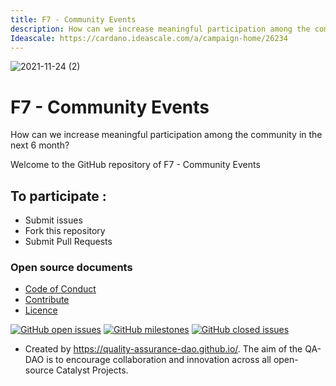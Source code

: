 ```yaml
---
title: F7 - Community Events
description: How can we increase meaningful participation among the community in the next 6 month?
Ideascale: https://cardano.ideascale.com/a/campaign-home/26234
---
```

![2021-11-24 (2)](https://user-images.githubusercontent.com/25156451/143222960-f4889ea5-814e-49a2-8d8a-5a3146520423.png)

# F7 - Community Events

How can we increase meaningful participation among the community in the next 6 month?

Welcome to the GitHub repository of F7 - Community Events
## To participate :
* Submit issues
* Fork this repository
* Submit Pull Requests

### Open source documents 
- [Code of Conduct](https://github.com/Catalyst-Challenges/F7-Community-Events/blob/main/CODE-OF-CONDUCT.md)
- [Contribute](https://github.com/Catalyst-Challenges/F7-Community-Events/blob/main/CONTRIBUTE.md)
- [Licence](https://github.com/Catalyst-Challenges/F7-Community-Events/blob/main/LICENSE)

[![GitHub open issues](https://img.shields.io/github/issues/Catalyst-Challenges/F7-Community-Events?style=flat-square)](https://github.com/Catalyst-Challenges/F7-Community-Events/issues)
[![GitHub milestones](https://img.shields.io/github/milestones/open/Catalyst-Challenges/F7-Community-Events?style=flat-square)](https://github.com/Catalyst-Challenges/F7-Community-Events/milestones)
[![GitHub closed issues](https://img.shields.io/github/issues-closed-raw/Catalyst-Challenges/F7-Community-Events?style=flat-square)](https://github.com/Catalyst-Challenges/F7-Community-Events/issues?q=is%3Aissue+is%3Aclosed)


- Created by https://quality-assurance-dao.github.io/. The aim of the QA-DAO is to encourage collaboration and innovation across all open-source Catalyst Projects.

